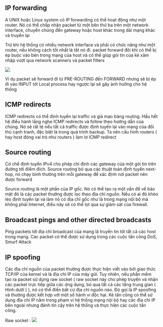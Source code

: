 ## IP forwarding

A UNIX hoặc Linux system có IP forwarding có thể hoạt động như một router. Nó có thể chấp nhận packet từ một bên thứ ba trên một network interface, chuyển chúng đến gateway hoặc host khác trong dải mạng khác và truyền lại

Trừ khi hệ thống có nhiều network interface và phải có chức năng như một router, nếu không cách tốt nhất là tắt nó đi. packet forward đôi khi có thể bị ép buộc vào bên trong mạng của host và có thể giúp gói tin của kẻ xâm nhập vượt qua network scanners và packet filters

<img src="https://github.com/vjnkvt/Images/blob/master/netfilter.jpg">

Ví dụ packet sẽ forward đi từ PRE-ROUTING đến FORWARD nhưng sẽ bị ép đi vào INPUT tới Local process hay ngược lại sẽ gây ảnh hưởng cho hệ thống

## ICMP redirects

ICMP redirects có thể định tuyến lại traffic và giả mạo bảng routing. Hầu hết hệ điều hành lắng nghe ICMP redirects và follow theo hướng dẫn của chúng. Nó sẽ rất tệ nếu tất cả traffic được định tuyến lại vào mạng của đối thủ cạnh tranh, đặc biệt là trong quá trình backup. Ta nên cấu hình routers ( hay host đóng vai trò như routers ) làm lơ ICMP redirect

## Source routing

Cơ chế định tuyến IPv4 cho phép chỉ định các gateway của một gói tin trên đường tới điểm đích. Source routing bỏ qua các thuật toán định tuyến next-hop, nó chạy bình thường trên mỗi gateway để xác định nơi packet nên được forward

Source routing là một phần của IP gốc. Nó có thể tạo ra một vấn đề về bảo mật đó là các packet thường được lọc theo địa chỉ nguồn. Nếu có ai đó khéo léo định tuyến lại và làm nó có địa chỉ gốc như là trong mạng nội bộ mà không phải Internet, điều này sẽ có thể lọt qua sự giám sát của firewall.

## Broadcast pings and other directed broadcasts

Ping packets tới địa chỉ broadcast của mạng là truyền tin tới tất cả các host trong mạng. Các packet có thể được sử dụng trong các cuộc tấn công DoS, Smurf Attack

## IP spoofing

Các địa chỉ nguồn của packet thường được thực hiện viết vào bởi giao thức TCP/IP của kernel và là địa chỉ IP của máy gửi. Tuy nhiên, nếu phần mềm tạo ra packet sử dụng raw socket ( raw socket này cho phép truyền và nhận các packet trực tiếp giữa các ứng dụng, bỏ qua tất cả các tầng trung gian ( Hình dưới ) ), nó có thể điền bất cứ địa chỉ nguồn nào. Đó gọi là IP spoofing và thường được kết hợp với một số hành vi độc hại. Kẻ tấn công có thể sử dụng địa chỉ IP nằm trong phạm vi hệ thống mạng nội bộ hay các địa chỉ IP bên ngoài nhưng đánh tin cậy trên hệ thống và thực hiện các cuộc tấn công.

Raw socket :
<img src="https://github.com/vjnkvt/Images/blob/master/raw_socket.jpg">
